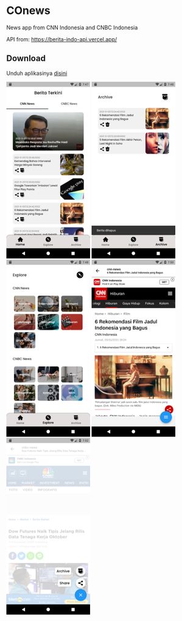 # COnews
News app from CNN Indonesia and CNBC Indonesia

API from: https://berita-indo-api.vercel.app/
## Download
Unduh aplikasinya [disini](https://github.com/maulana2468/COnews/releases/download/apk/COnews.apk)

<img src="https://github.com/maulana2468/COnews/blob/main/screenshots/2.png" width="220">
<img src="https://github.com/maulana2468/COnews/blob/main/screenshots/1.png" width="220">
<img src="https://github.com/maulana2468/COnews/blob/main/screenshots/3.png" width="220">
<img src="https://github.com/maulana2468/COnews/blob/main/screenshots/4.png" width="220">
<img src="https://github.com/maulana2468/COnews/blob/main/screenshots/5.png" width="220">

